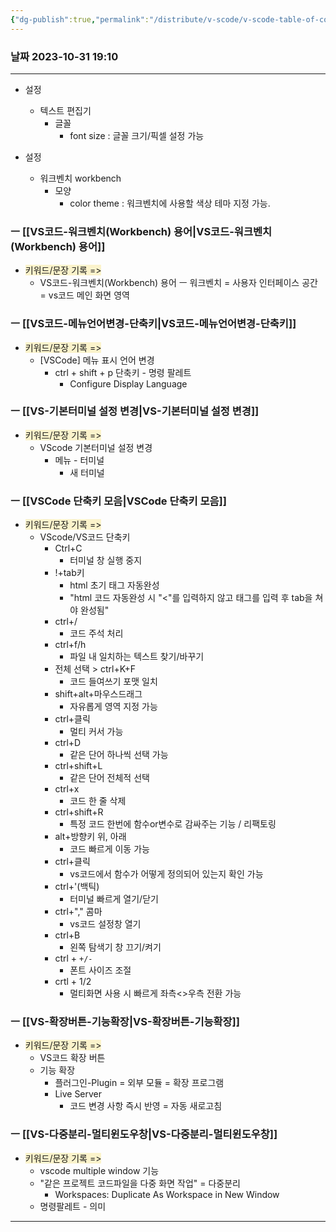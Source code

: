 ```yaml
---
{"dg-publish":true,"permalink":"/distribute/v-scode/v-scode-table-of-contents/","tags":["개발도구/VS코드","목차"],"noteIcon":""}
---
```


### 날짜 2023-10-31 19:10

-------------------------------


- 설정
	- 텍스트 편집기
		- 글꼴
			- font size : 글꼴 크기/픽셀 설정 가능


- 설정
	- 워크벤치 workbench
		- 모양
			- color theme : 워크벤치에 사용할 색상 테마 지정 가능.

### ㅡ [[VS코드-워크벤치(Workbench) 용어\|VS코드-워크벤치(Workbench) 용어]]
- <span style="background:rgba(240, 200, 0, 0.2)">키워드/문장 기록 =></span>
	- VS코드-워크벤치(Workbench) 용어
		ㅡ
		워크벤치 = 사용자 인터페이스 공간 = vs코드 메인 화면 영역

### ㅡ [[VS코드-메뉴언어변경-단축키\|VS코드-메뉴언어변경-단축키]]
- <span style="background:rgba(240, 200, 0, 0.2)">키워드/문장 기록 =></span>
	- [VSCode] 메뉴 표시 언어 변경
		- ctrl + shift + p 단축키 - 명령 팔레트
			- Configure Display Language

### ㅡ [[VS-기본터미널 설정 변경\|VS-기본터미널 설정 변경]]
- <span style="background:rgba(240, 200, 0, 0.2)">키워드/문장 기록 =></span>
	- VScode 기본터미널 설정 변경
		- 메뉴 - 터미널
			- 새 터미널
### ㅡ [[VSCode 단축키 모음\|VSCode 단축키 모음]]
- <span style="background:rgba(240, 200, 0, 0.2)">키워드/문장 기록 =></span>
	- VScode/VS코드 단축키
		- Ctrl+C
			- 터미널 창 실행 중지
		- !+tab키
			- html 초기 태그 자동완성
			- "html 코드 자동완성 시 "<"를 입력하지 않고 태그를 입력 후 tab을 쳐야 완성됨"
		- ctrl+/
			- 코드 주석 처리
		- ctrl+f/h
			- 파일 내 일치하는 텍스트 찾기/바꾸기 
		- 전체 선택 > ctrl+K+F
			- 코드 들여쓰기 포맷 일치
		- shift+alt+마우스드래그
			- 자유롭게 영역 지정 가능
		- ctrl+클릭
			- 멀티 커서 가능
		- ctrl+D
			- 같은 단어 하나씩 선택 가능
		- ctrl+shift+L
			- 같은 단어 전체적 선택 
		- ctrl+x
			- 코드 한 줄 삭제
		- ctrl+shift+R
			- 특정 코드 한번에 함수or변수로 감싸주는 기능  / 리팩토링
		- alt+방향키 위, 아래
			- 코드 빠르게 이동 가능
		- ctrl+클릭
			- vs코드에서 함수가 어떻게 정의되어 있는지 확인 가능
		- ctrl+'(백틱)
			- 터미널 빠르게 열기/닫기
		- ctrl+"," 콤마
			- vs코드 설정창 열기
		- ctrl+B
			- 왼쪽 탐색기 창 끄기/켜기
		- ctrl + `+/-`
			- 폰트 사이즈 조절
		- crtl + 1/2
			- 멀티화면 사용 시 빠르게 좌측<>우측 전환 가능

### ㅡ [[VS-확장버튼-기능확장\|VS-확장버튼-기능확장]]
- <span style="background:rgba(240, 200, 0, 0.2)">키워드/문장 기록 =></span>
	- VS코드 확장 버튼
	- 기능 확장
		- 플러그인-Plugin = 외부 모듈 = 확장 프로그램
		- Live Server
			- 코드 변경 사항 즉시 반영 = 자동 새로고침

### ㅡ [[VS-다중분리-멀티윈도우창\|VS-다중분리-멀티윈도우창]]
- <span style="background:rgba(240, 200, 0, 0.2)">키워드/문장 기록 =></span>
	- vscode multiple window 기능
	- "같은 프로젝트 코드파일을 다중 화면 작업" = 다중분리
		- Workspaces: Duplicate As Workspace in New Window
	- 명령팔레트 - 의미

-----------------


